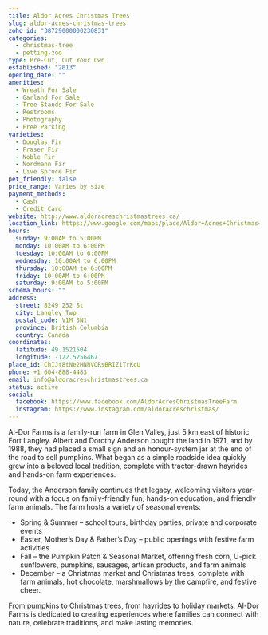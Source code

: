 ```yaml
---
title: Aldor Acres Christmas Trees
slug: aldor-acres-christmas-trees
zoho_id: "38729000000230831"
categories:
  - christmas-tree
  - petting-zoo
type: Pre-Cut, Cut Your Own
established: "2013"
opening_date: ""
amenities:
  - Wreath For Sale
  - Garland For Sale
  - Tree Stands For Sale
  - Restrooms
  - Photography
  - Free Parking
varieties:
  - Douglas Fir
  - Fraser Fir
  - Noble Fir
  - Nordmann Fir
  - Live Spruce Fir
pet_friendly: false
price_range: Varies by size
payment_methods:
  - Cash
  - Credit Card
website: http://www.aldoracreschristmastrees.ca/
location_link: https://www.google.com/maps/place/Aldor+Acres+Christmas+Trees/@49.1521504,-122.5256467,14z/data=!4m8!1m2!2m1!1sAldor+Acres+Christmas+Trees!3m4!1s0x5485cd617b4dcbb7:0xc529eb24664814b0!8m2!3d49.1521504!4d-122.5256467
hours:
  sunday: 9:00AM to 5:00PM
  monday: 10:00AM to 6:00PM
  tuesday: 10:00AM to 6:00PM
  wednesday: 10:00AM to 6:00PM
  thursday: 10:00AM to 6:00PM
  friday: 10:00AM to 6:00PM
  saturday: 9:00AM to 5:00PM
schema_hours: ""
address:
  street: 8249 252 St
  city: Langley Twp
  postal_code: V1M 3N1
  province: British Columbia
  country: Canada
coordinates:
  latitude: 49.1521504
  longitude: -122.5256467
place_id: ChIJt8tNe2HNhVQRsBRIZiTrKcU
phone: +1 604-888-4483
email: info@aldoracreschristmastrees.ca
status: active
social:
  facebook: https://www.facebook.com/AldorAcresChristmasTreeFarm
  instagram: https://www.instagram.com/aldoracreschristmas/
---
```


Al-Dor Farms is a family-run farm in Glen Valley, just 5 km east of historic Fort Langley. Albert and Dorothy Anderson bought the land in 1971, and by 1988, they had placed a small sign and an honour-system jar at the end of the road to sell pumpkins. What began as a simple roadside idea quickly grew into a beloved local tradition, complete with tractor-drawn hayrides and hands-on farm experiences.

Today, the Anderson family continues that legacy, welcoming visitors year-round with a focus on family-friendly fun, hands-on education, and friendly farm animals. The farm hosts a variety of seasonal events:

- Spring & Summer – school tours, birthday parties, private and corporate events
- Easter, Mother’s Day & Father’s Day – public openings with festive farm activities
- Fall – the Pumpkin Patch & Seasonal Market, offering fresh corn, U-pick sunflowers, pumpkins, sausages, artisan products, and farm animals
- December – a Christmas market and Christmas trees, complete with farm animals, hot chocolate, marshmallows by the campfire, and festive cheer.

From pumpkins to Christmas trees, from hayrides to holiday markets, Al-Dor Farms is dedicated to creating experiences where families can connect with nature, celebrate traditions, and make lasting memories.

